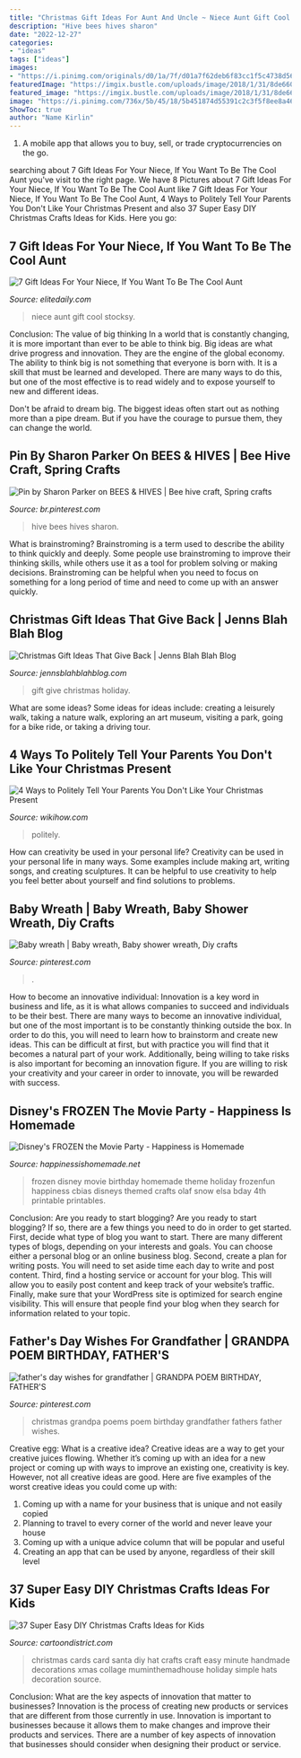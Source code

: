 ```yaml
---
title: "Christmas Gift Ideas For Aunt And Uncle ~ Niece Aunt Gift Cool Stocksy"
description: "Hive bees hives sharon"
date: "2022-12-27"
categories:
- "ideas"
tags: ["ideas"]
images:
- "https://i.pinimg.com/originals/d0/1a/7f/d01a7f62deb6f83cc1f5c4738d566c89.jpg"
featuredImage: "https://imgix.bustle.com/uploads/image/2018/1/31/8de6602f-3c2f-4845-bb5d-d173367e2a60-stocksy_txpfb21b6cbvgp100_small_1136177.jpg?w=1200&amp;h=630&amp;q=70&amp;fit=crop&amp;crop=faces&amp;fm=jpg"
featured_image: "https://imgix.bustle.com/uploads/image/2018/1/31/8de6602f-3c2f-4845-bb5d-d173367e2a60-stocksy_txpfb21b6cbvgp100_small_1136177.jpg?w=1200&amp;h=630&amp;q=70&amp;fit=crop&amp;crop=faces&amp;fm=jpg"
image: "https://i.pinimg.com/736x/5b/45/18/5b451874d55391c2c3f5f8ee8a46861c.jpg"
ShowToc: true
author: "Name Kirlin"
---
```



1. A mobile app that allows you to buy, sell, or trade cryptocurrencies on the go.

	

		
searching about 7 Gift Ideas For Your Niece, If You Want To Be The Cool Aunt you've visit to the right page. We have 8 Pictures about 7 Gift Ideas For Your Niece, If You Want To Be The Cool Aunt like 7 Gift Ideas For Your Niece, If You Want To Be The Cool Aunt, 4 Ways to Politely Tell Your Parents You Don&#039;t Like Your Christmas Present and also 37 Super Easy DIY Christmas Crafts Ideas for Kids. Here you go:
		
    
## 7 Gift Ideas For Your Niece, If You Want To Be The Cool Aunt

<img loading=lazy src="https://imgix.bustle.com/uploads/image/2018/1/31/8de6602f-3c2f-4845-bb5d-d173367e2a60-stocksy_txpfb21b6cbvgp100_small_1136177.jpg?w=1200&amp;h=630&amp;q=70&amp;fit=crop&amp;crop=faces&amp;fm=jpg" onerror="this.onerror=null;this.src='https://tse2.mm.bing.net/th?id=OIP.j80sjtZnJCnfITcLLp1xqAHaD4&amp;pid=15.1';" alt="7 Gift Ideas For Your Niece, If You Want To Be The Cool Aunt">

_Source: elitedaily.com_

>niece aunt gift cool stocksy. 

	

Conclusion: The value of big thinking
In a world that is constantly changing, it is more important than ever to be able to think big. Big ideas are what drive progress and innovation. They are the engine of the global economy.
The ability to think big is not something that everyone is born with. It is a skill that must be learned and developed. There are many ways to do this, but one of the most effective is to read widely and to expose yourself to new and different ideas.

Don't be afraid to dream big. The biggest ideas often start out as nothing more than a pipe dream. But if you have the courage to pursue them, they can change the world.

    
## Pin By Sharon Parker On BEES &amp; HIVES | Bee Hive Craft, Spring Crafts

<img loading=lazy src="https://i.pinimg.com/736x/5b/45/18/5b451874d55391c2c3f5f8ee8a46861c.jpg" onerror="this.onerror=null;this.src='https://tse1.mm.bing.net/th?id=OIP.xo6qQ_HqqdkxjQiDFOovQQHaMA&amp;pid=15.1';" alt="Pin by Sharon Parker on BEES &amp; HIVES | Bee hive craft, Spring crafts">

_Source: br.pinterest.com_

>hive bees hives sharon. 

	

What is brainstroming?
Brainstroming is a term used to describe the ability to think quickly and deeply. Some people use brainstroming to improve their thinking skills, while others use it as a tool for problem solving or making decisions. Brainstroming can be helpful when you need to focus on something for a long period of time and need to come up with an answer quickly.

    
## Christmas Gift Ideas That Give Back | Jenns Blah Blah Blog

<img loading=lazy src="https://www.jennsblahblahblog.com/wp-content/uploads/2016/12/Gift-Ideas-That-Give-Back-This-Holiday-Season.png" onerror="this.onerror=null;this.src='https://tse3.mm.bing.net/th?id=OIP.AICOtlltnu5FBjE901hHEgHaK3&amp;pid=15.1';" alt="Christmas Gift Ideas That Give Back | Jenns Blah Blah Blog">

_Source: jennsblahblahblog.com_

>gift give christmas holiday. 

	

What are some ideas?
Some ideas for ideas include: creating a leisurely walk, taking a nature walk, exploring an art museum, visiting a park, going for a bike ride, or taking a driving tour.

    
## 4 Ways To Politely Tell Your Parents You Don&#039;t Like Your Christmas Present

<img loading=lazy src="https://www.wikihow.com/images/9/9e/Politely-Tell-Your-Parents-You-Don&#039;t-Like-Your-Christmas-Present-Step-17.jpg" onerror="this.onerror=null;this.src='https://tse3.mm.bing.net/th?id=OIP.a2bJk4T5aNQvkHhD8HdfzwHaFj&amp;pid=15.1';" alt="4 Ways to Politely Tell Your Parents You Don&#039;t Like Your Christmas Present">

_Source: wikihow.com_

>politely. 

	

How can creativity be used in your personal life?
Creativity can be used in your personal life in many ways. Some examples include making art, writing songs, and creating sculptures. It can be helpful to use creativity to help you feel better about yourself and find solutions to problems.

    
## Baby Wreath | Baby Wreath, Baby Shower Wreath, Diy Crafts

<img loading=lazy src="https://i.pinimg.com/originals/d0/1a/7f/d01a7f62deb6f83cc1f5c4738d566c89.jpg" onerror="this.onerror=null;this.src='https://tse4.mm.bing.net/th?id=OIP.7eRt6lS_XxW2WdXiBxYJIwHaJ4&amp;pid=15.1';" alt="Baby wreath | Baby wreath, Baby shower wreath, Diy crafts">

_Source: pinterest.com_

>. 

	

How to become an innovative individual:
Innovation is a key word in business and life, as it is what allows companies to succeed and individuals to be their best. There are many ways to become an innovative individual, but one of the most important is to be constantly thinking outside the box. In order to do this, you will need to learn how to brainstorm and create new ideas. This can be difficult at first, but with practice you will find that it becomes a natural part of your work. Additionally, being willing to take risks is also important for becoming an innovation figure. If you are willing to risk your creativity and your career in order to innovate, you will be rewarded with success.

    
## Disney&#039;s FROZEN The Movie Party - Happiness Is Homemade

<img loading=lazy src="http://www.happinessishomemade.net/wp-content/uploads/2013/12/Disneys-FROZEN-Movie-Party-Ideas-FrozenFun-cbias-shop.jpg" onerror="this.onerror=null;this.src='https://tse2.mm.bing.net/th?id=OIP.1sv_4iWO-g-wCiG1OYmprQHaZ3&amp;pid=15.1';" alt="Disney&#039;s FROZEN the Movie Party - Happiness is Homemade">

_Source: happinessishomemade.net_

>frozen disney movie birthday homemade theme holiday frozenfun happiness cbias disneys themed crafts olaf snow elsa bday 4th printable printables. 

	

Conclusion: Are you ready to start blogging?
Are you ready to start blogging? If so, there are a few things you need to do in order to get started. First, decide what type of blog you want to start. There are many different types of blogs, depending on your interests and goals. You can choose either a personal blog or an online business blog. Second, create a plan for writing posts. You will need to set aside time each day to write and post content. Third, find a hosting service or account for your blog. This will allow you to easily post content and keep track of your website’s traffic. Finally, make sure that your WordPress site is optimized for search engine visibility. This will ensure that people find your blog when they search for information related to your topic.

    
## Father&#039;s Day Wishes For Grandfather | GRANDPA POEM BIRTHDAY, FATHER&#039;S

<img loading=lazy src="https://i.pinimg.com/736x/08/1d/a0/081da0d3f6d4ce90dfe628069dc9fd46--christmas-gifts-christmas-.jpg" onerror="this.onerror=null;this.src='https://tse4.mm.bing.net/th?id=OIP.5JEUCHdaJl2laCleM8F-ugHaFb&amp;pid=15.1';" alt="father&#039;s day wishes for grandfather | GRANDPA POEM BIRTHDAY, FATHER&#039;S">

_Source: pinterest.com_

>christmas grandpa poems poem birthday grandfather fathers father wishes. 

	

Creative egg: What is a creative idea?
Creative ideas are a way to get your creative juices flowing. Whether it’s coming up with an idea for a new project or coming up with ways to improve an existing one, creativity is key. However, not all creative ideas are good. Here are five examples of the worst creative ideas you could come up with:
1. Coming up with a name for your business that is unique and not easily copied
2. Planning to travel to every corner of the world and never leave your house
3. Coming up with a unique advice column that will be popular and useful
4. Creating an app that can be used by anyone, regardless of their skill level

    
## 37 Super Easy DIY Christmas Crafts Ideas For Kids

<img loading=lazy src="http://www.cartoondistrict.com/wp-content/uploads/2017/09/Easy-DIY-Christmas-Crafts-Ideas-for-Kids-11.jpg" onerror="this.onerror=null;this.src='https://tse1.mm.bing.net/th?id=OIP.3p9O9wJFG-j6HXVXD2RBFAHaLx&amp;pid=15.1';" alt="37 Super Easy DIY Christmas Crafts Ideas for Kids">

_Source: cartoondistrict.com_

>christmas cards card santa diy hat crafts craft easy minute handmade decorations xmas collage muminthemadhouse holiday simple hats decoration source. 

	

Conclusion: What are the key aspects of innovation that matter to businesses?
Innovation is the process of creating new products or services that are different from those currently in use. Innovation is important to businesses because it allows them to make changes and improve their products and services. There are a number of key aspects of innovation that businesses should consider when designing their product or service.

